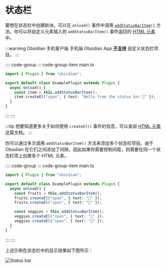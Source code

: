 # 状态栏

要想在状态栏中创建新块，可以在 `onload()` 事件中调用 [`addStatusBarItem()`](../api/classes/Plugin_2.md#addstatusbaritem) 方法。你可以将自定义元素插入到 `addStatusBarItem()` 事件返回的 [HTML 元素](html-elements.md) 中。

:::warning Obsidian 手机客户端
手机端 Obsidian App [**不支持**](https://discord.com/channels/686053708261228577/707816848615407697/832321402106544179) 自定义状态栏项目。
:::

:::: code-group
::: code-group-item main.ts
```ts
import { Plugin } from "obsidian";

export default class ExamplePlugin extends Plugin {
  async onload() {
    const item = this.addStatusBarItem();
    item.createEl("span", { text: "Hello from the status bar 👋" });
  }
}
```
:::
::::

:::tip
想要知道更多关于如何使用 `createEl()` 事件的信息，可以查阅 [HTML 元素](html-elements.md) 这篇文档。
:::

你可以通过多次调用 `addStatusBarItem()` 方法来添加多个状态栏项目。由于 Obsidian 在它们之间添加了间隙，因此如果你需要控制间距，则需要在同一个状态栏项上创建多个 HTML 元素。

:::: code-group
::: code-group-item main.ts
```ts
import { Plugin } from "obsidian";

export default class ExamplePlugin extends Plugin {
  async onload() {
    const fruits = this.addStatusBarItem();
    fruits.createEl("span", { text: "🍎" });
    fruits.createEl("span", { text: "🍌" });

    const veggies = this.addStatusBarItem();
    veggies.createEl("span", { text: "🥦" });
    veggies.createEl("span", { text: "🥬" });
  }
}
```
:::
::::

上述示例在状态栏中的显示效果如下图所示：

![Status bar](/images/status-bar.png)
